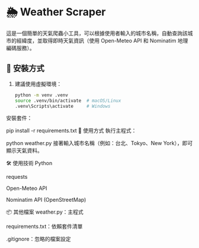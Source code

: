 # 🌦️ Weather Scraper

這是一個簡單的天氣爬蟲小工具，可以根據使用者輸入的城市名稱，自動查詢該城市的經緯度，並取得即時天氣資訊（使用 Open-Meteo API 和 Nominatim 地理編碼服務）。

## 🔧 安裝方式

1. 建議使用虛擬環境：
   ```bash
   python -m venv .venv
   source .venv/bin/activate  # macOS/Linux
   .venv\Scripts\activate     # Windows

安裝套件：


pip install -r requirements.txt
🚀 使用方式
執行主程式：


python weather.py
接著輸入城市名稱（例如：台北、Tokyo、New York），即可顯示天氣資料。

🛠 使用技術
Python

requests

Open-Meteo API

Nominatim API (OpenStreetMap)

📦 其他檔案
weather.py：主程式

requirements.txt：依賴套件清單

.gitignore：忽略的檔案設定


